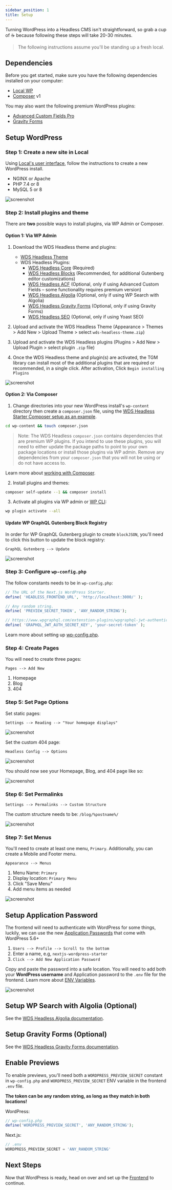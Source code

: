 ```yaml
---
sidebar_position: 1
title: Setup
---
```


Turning WordPress into a Headless CMS isn't straightforward, so grab a cup of ☕️ because following these steps will take 20-30 minutes.

> The following instructions assume you'll be standing up a fresh local.

## Dependencies

Before you get started, make sure you have the following dependencies installed on your computer:

- [Local WP](https://localwp.com/)
- [Composer](https://getcomposer.org/) v1

You may also want the following premium WordPress plugins:

- [Advanced Custom Fields Pro](https://www.advancedcustomfields.com/pro/)
- [Gravity Forms](https://www.gravityforms.com/)

## Setup WordPress

### Step 1: Create a new site in Local

Using [Local's user interface](https://localwp.com/), follow the instructions to create a new WordPress install.

- NGINX or Apache
- PHP 7.4 or 8
- MySQL 5 or 8

![screenshot](/img/screenshot-local-by-flywheel.png)

### Step 2: Install plugins and theme

There are **two** possible ways to install plugins, via WP Admin or Composer.

#### Option 1: Via WP Admin

1. Download the WDS Headless theme and plugins:

   - [WDS Headless Theme](https://nextjs.wpengine.com/downloads/wds-headless-theme.zip)
   - WDS Headless Plugins:
     - [WDS Headless Core](https://nextjs.wpengine.com/downloads/wds-headless-core.zip) (Required)
     - [WDS Headless Blocks](https://nextjs.wpengine.com/downloads/wds-headless-blocks.zip) (Recommended, for additional Gutenberg editor customizations)
     - [WDS Headless ACF](https://nextjs.wpengine.com/downloads/wds-headless-acf.zip) (Optional, only if using Advanced Custom Fields – some functionality requires premium version)
     - [WDS Headless Algolia](https://nextjs.wpengine.com/downloads/wds-headless-algolia.zip) (Optional, only if using WP Search with Algolia)
     - [WDS Headless Gravity Forms](https://nextjs.wpengine.com/downloads/wds-headless-gravityforms.zip) (Optional, only if using Gravity Forms)
     - [WDS Headless SEO](https://nextjs.wpengine.com/downloads/wds-headless-seo.zip) (Optional, only if using Yoast SEO)

2. Upload and activate the WDS Headless Theme (Appearance > Themes > Add New > Upload Theme > select `wds-headless-theme.zip`)

3. Upload and activate the WDS Headless plugins (Plugins > Add New > Upload Plugin > select plugin `.zip` file)

4. Once the WDS Headless theme and plugin(s) are activated, the TGM library can install most of the additional plugins that are required or recommended, in a single click. After activation, Click `Begin installing Plugins`

![screenshot](/img/screenshot-tgm-theme.png)

#### Option 2: Via Composer

1. Change directories into your new WordPress install's `wp-content` directory then create a `composer.json` file, using the [WDS Headless Starter Composer setup as an example](https://github.com/WebDevStudios/nextjs-wordpress-starter/blob/243686e8bb1957a57a8d7bdb341c8ca452786754/composer.json).

```bash
cd wp-content && touch composer.json
```

> Note: The WDS Headless `composer.json` contains dependencies that are premium WP plugins. If you intend to use these plugins, you will need to either update the package paths to point to your own package locations or install those plugins via WP admin. Remove any dependencies from your `composer.json` that you will not be using or do not have access to.

Learn more about [working with Composer](/docs/learn/manage-plugins-with-composer).

2. Install plugins and themes:

```bash
composer self-update --1 && composer install
```

3. Activate all plugins via WP admin or [WP CLI](https://wp-cli.org/):

```bash
wp plugin activate --all
```

#### Update WP GraphQL Gutenberg Block Registry

In order for WP GraphQL Gutenberg plugin to create `blockJSON`, you'll need to click this button to update the block registry:

`GraphQL Gutenberg --> Update`

![screenshot](/img/screenshot-activate-graphql-gutenberg.png)

### Step 3: Configure `wp-config.php`

The follow constants needs to be in `wp-config.php`:

```php
// The URL of the Next.js WordPress Starter.
define( 'HEADLESS_FRONTEND_URL', 'http://localhost:3000/' );
```

```php
// Any random string.
define( 'PREVIEW_SECRET_TOKEN', 'ANY_RANDOM_STRING');
```

```php
// https://www.wpgraphql.com/extenstion-plugins/wpgraphql-jwt-authentication/
define( 'GRAPHQL_JWT_AUTH_SECRET_KEY', 'your-secret-token' );
```

Learn more about setting up [wp-config.php](/docs/backend/wp-config).

### Step 4: Create Pages

You will need to create three pages:

`Pages --> Add New`

1. Homepage
2. Blog
3. 404

### Step 5: Set Page Options

Set static pages:

`Settings --> Reading --> "Your homepage displays"`

![screenshot](/img/screenshot-set-page-options.png)

Set the custom 404 page:

`Headless Config --> Options`

![screenshot](/img/screenshot-set-404-page.png)

You should now see your Homepage, Blog, and 404 page like so:

![screenshot](/img/screenshot-set-404-page-2.png)

### Step 6: Set Permalinks

`Settings --> Permalinks --> Custom Structure`

The custom structure needs to be: `/blog/%postname%/`

![screenshot](/img/screenshot-set-permalinks.png)

### Step 7: Set Menus

You'll need to create at least one menu, `Primary`. Additionally, you can create a Mobile and Footer menu.

`Appearance --> Menus`

1. Menu Name: `Primary`
2. Display location: `Primary Menu`
3. Click "Save Menu"
4. Add menu items as needed

![screenshot](/img/screenshot-set-menus.png)

## Setup Application Password

The frontend will need to authenticate with WordPress for some things, luckily, we can use the new [Application Passwords](https://make.wordpress.org/core/2020/11/05/application-passwords-integration-guide/) that come with WordPress 5.6+

1. `Users --> Profile --> Scroll to the bottom`
2. Enter a name, e.g, `nextjs-wordpress-starter`
3. `Click --> Add New Application Password`

Copy and paste the password into a safe location. You will need to add both your **WordPress username** and Application password to the `.env` file for the frontend. Learn more about [ENV Variables](/docs/frontend/env-variables).

![screenshot](/img/screenshot-set-application-password.png)

## Setup WP Search with Algolia (Optional)

See the [WDS Headless Algolia documentation](https://webdevstudios.github.io/nextjs-wordpress-starter/docs/backend/algolia).

## Setup Gravity Forms (Optional)

See the [WDS Headless Gravity Forms documentation](https://webdevstudios.github.io/nextjs-wordpress-starter/docs/backend/gravity-forms).

## Enable Previews

To enable previews, you'll need both a `WORDPRESS_PREVIEW_SECRET` constant in `wp-config.php` and `WORDPRESS_PREVIEW_SECRET` ENV variable in the frontend `.env` file.

**The token can be any random string, as long as they match in both locations!**

WordPress:

```php
// wp-config.php
define('WORDPRESS_PREVIEW_SECRET', 'ANY_RANDOM_STRING');
```

Next.js:

```js
// .env
WORDPRESS_PREVIEW_SECRET = 'ANY_RANDOM_STRING'
```

## Next Steps

Now that WordPress is ready, head on over and set up the [Frontend](/docs/frontend/index) to continue.
